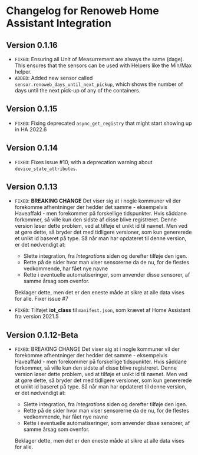 # Changelog for Renoweb Home Assistant Integration

## Version 0.1.16

- `FIXED`: Ensuring all Unit of Measurrement are always the same (dage). This ensures that the sensors can be used with Helpers like the Min/Max helper.
- `ADDED`: Added new sensor called `sensor.renoweb_days_until_next_pickup`, which shows the number of days until the next pick-up of any of the containers.

## Version 0.1.15

- `FIXED`: Fixing deprecated `async_get_registry` that might start showing up in HA 2022.6

## Version 0.1.14

* `FIXED`: Fixes issue #10, with a deprecation warning about `device_state_attributes`.

## Version 0.1.13

* `FIXED`: **BREAKING CHANGE** Det viser sig at i nogle kommuner vil der forekomme afhentninger der hedder det samme - eksempelvis Haveaffald - men forekommer på forskellige tidspunkter. Hvis såddane forkommer, så ville kun den sidste af disse blive registreret. Denne version løser dette problem, ved at tilføje et unikt id til navnet. Men ved at gøre dette, så bryder det med tidligere versioner, som kun genererede et unikt id baseret på type. Så når man har opdateret til denne version, er det nødvendigt at:
  * Slette integration, fra *Integrations* siden og derefter tilføje den igen.
  * Rette på de sider hvor man viser sensorerne da de nu, for de flestes vedkommende, har fået nye navne
  * Rette i eventuelle automatiseringer, som anvender disse sensorer, af samme årsag som ovenfor.

  Beklager dette, men det er den eneste måde at sikre at alle data vises for alle.
  Fixer issue #7
* `FIXED`: Tilføjet **iot_class** til `manifest.json`, som krævet af Home Assistant fra version 2021.5

## Version 0.1.12-Beta

* `FIXED`: BREAKING CHANGE Det viser sig at i nogle kommuner vil der forekomme afhentninger der hedder det samme - eksempelvis Haveaffald - men forekommer på forskellige tidspunkter. Hvis såddane forkommer, så ville kun den sidste af disse blive registreret. Denne version løser dette problem, ved at tilføje et unikt id til navnet. Men ved at gøre dette, så bryder det med tidligere versioner, som kun genererede et unikt id baseret på type. Så når man har opdateret til denne version, er det nødvendigt at:
  * Slette integration, fra *Integrations* siden og derefter tilføje den igen.
  * Rette på de sider hvor man viser sensorerne da de nu, for de flestes vedkommende, har fået nye navne
  * Rette i eventuelle automatiseringer, som anvender disse sensorer, af samme årsag som ovenfor.

  Beklager dette, men det er den eneste måde at sikre at alle data vises for alle.